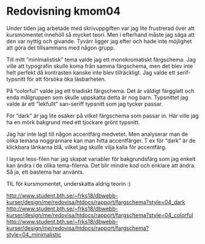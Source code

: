 ---
---
Redovisning kmom04
=========================

Under tiden jag arbetade med skrivuppgiften var jag lite frustrerad över att kursmomentet innehöll så mycket teori. Men i efterhand måste jag säga att den var nyttig och givande. Tyvärr ligger jag efter och hade inte möjlighet att göra det tillsammans med någon grupp.

Till mitt ”minimalistisk” tema valde jag ett monokromatiskt färgschema. Jag ville att typografin skulle koma från samma färgschema, men det blev inte helt perfekt då kontrasten kanske inte blev tillräckligt. Jag valde ett serif-typsnitt för att försöka öka läsbarheten.

På “colorful” valde jag ett triadiskt färgschema. Det är väldigt färgglatt och enda målgruppen som skulle uppskatta detta är nog barn. Typsnittet jag valde är ett ”lekfullt” san-seriff typsnitt som jag tycker passar. 	

För “dark” är jag lite osäker på vilket färgschema som passar in. Här ville jag ha en mörk bakgrund med ett tjockare grönt typsnitt.

Jag har inte lagt till någon accentfärg medvetet. Men analyserar man de olika temana noggrannare kan man hitta accentfärger. T ex för “dark” är de klickbara länkarna blå, vilket jag skulle vilja kalla för accentfärg.

I layout less-filen har jag skapat variabler för bakgrundsfärg som jag enkelt kan ändra i de olika tema-filerna. Det blir mindre kod och enklare att ändra. Så ja, ett bastema har använts. 		

TIL för kursmomentet, underskatta aldrig teorin :)

 http://www.student.bth.se/~frks18/dbwebb-kurser/design/me/redovisa/htdocs/rapport/fargschema?style=04_dark
 http://www.student.bth.se/~frks18/dbwebb-kurser/design/me/redovisa/htdocs/rapport/fargschema?style=04_colorful
http://www.student.bth.se/~frks18/dbwebb-kurser/design/me/redovisa/htdocs/rapport/fargschema?style=04_minimalistic
